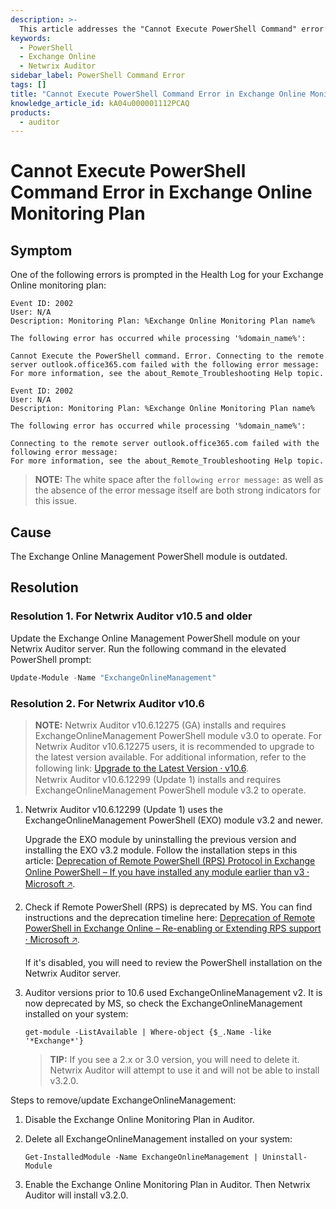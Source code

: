 ```yaml
---
description: >-
  This article addresses the "Cannot Execute PowerShell Command" error encountered in the Exchange Online monitoring plan for Netwrix Auditor, detailing symptoms, causes, and resolutions.
keywords:
  - PowerShell
  - Exchange Online
  - Netwrix Auditor
sidebar_label: PowerShell Command Error
tags: []
title: "Cannot Execute PowerShell Command Error in Exchange Online Monitoring Plan"
knowledge_article_id: kA04u000001112PCAQ
products:
  - auditor
---
```


# Cannot Execute PowerShell Command Error in Exchange Online Monitoring Plan

## Symptom

One of the following errors is prompted in the Health Log for your Exchange Online monitoring plan:

```
Event ID: 2002
User: N/A
Description: Monitoring Plan: %Exchange Online Monitoring Plan name%

The following error has occurred while processing '%domain_name%':

Cannot Execute the PowerShell command. Error. Connecting to the remote server outlook.office365.com failed with the following error message: 
For more information, see the about_Remote_Troubleshooting Help topic.
```

```
Event ID: 2002
User: N/A
Description: Monitoring Plan: %Exchange Online Monitoring Plan name%

The following error has occurred while processing '%domain_name%':

Connecting to the remote server outlook.office365.com failed with the following error message: 
For more information, see the about_Remote_Troubleshooting Help topic.
```

> **NOTE:** The white space after the `following error message:` as well as the absence of the error message itself are both strong indicators for this issue.

## Cause

The Exchange Online Management PowerShell module is outdated.

## Resolution

### Resolution 1. For Netwrix Auditor v10.5 and older

Update the Exchange Online Management PowerShell module on your Netwrix Auditor server. Run the following command in the elevated PowerShell prompt:

```powershell
Update-Module -Name "ExchangeOnlineManagement"
```

### Resolution 2. For Netwrix Auditor v10.6

> **NOTE:** Netwrix Auditor v10.6.12275 (GA) installs and requires ExchangeOnlineManagement PowerShell module v3.0 to operate. For Netwrix Auditor v10.6.12275 users, it is recommended to upgrade to the latest version available. For additional information, refer to the following link: [Upgrade to the Latest Version ⸱ v10.6](/docs/auditor/10.8/install/upgrade).  
> Netwrix Auditor v10.6.12299 (Update 1) installs and requires ExchangeOnlineManagement PowerShell module v3.2 to operate.

1. Netwrix Auditor v10.6.12299 (Update 1) uses the ExchangeOnlineManagement PowerShell (EXO) module v3.2 and newer.

   Upgrade the EXO module by uninstalling the previous version and installing the EXO v3.2 module. Follow the installation steps in this article: [Deprecation of Remote PowerShell (RPS) Protocol in Exchange Online PowerShell – If you have installed any module earlier than v3 ⸱ Microsoft 🡥](https://techcommunity.microsoft.com/t5/exchange-team-blog/announcing-deprecation-of-remote-powershell-rps-protocol-in/ba-p/3695597).

2. Check if Remote PowerShell (RPS) is deprecated by MS. You can find instructions and the deprecation timeline here: [Deprecation of Remote PowerShell in Exchange Online – Re-enabling or Extending RPS support ⸱ Microsoft 🡥](https://techcommunity.microsoft.com/t5/exchange-team-blog/deprecation-of-remote-powershell-in-exchange-online-re-enabling/ba-p/3779692).

   If it's disabled, you will need to review the PowerShell installation on the Netwrix Auditor server.

3. Auditor versions prior to 10.6 used ExchangeOnlineManagement v2. It is now deprecated by MS, so check the ExchangeOnlineManagement installed on your system:

   ```
   get-module -ListAvailable | Where-object {$_.Name -like '*Exchange*'}
   ```

   > **TIP:** If you see a 2.x or 3.0 version, you will need to delete it. Netwrix Auditor will attempt to use it and will not be able to install v3.2.0.

Steps to remove/update ExchangeOnlineManagement:

1. Disable the Exchange Online Monitoring Plan in Auditor.
2. Delete all ExchangeOnlineManagement installed on your system:

   ```
   Get-InstalledModule -Name ExchangeOnlineManagement | Uninstall-Module
   ```

3. Enable the Exchange Online Monitoring Plan in Auditor. Then Netwrix Auditor will install v3.2.0.